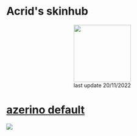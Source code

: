 # Acrid's skinhub
<p align="center">
<a href="https://osu.ppy.sh/users/3603177">
  <img src="https://a.ppy.sh/3603177"  
       width="150"
       height="150"></a>
<br>
last update 20/11/2022
</p>


# [azerino default](https://acrid.s-ul.eu/VV1DcXMb)
[![](https://cdn.discordapp.com/attachments/896281212472156172/1043878166491582504/image.png)](https://acrid.s-ul.eu/VV1DcXMb)
